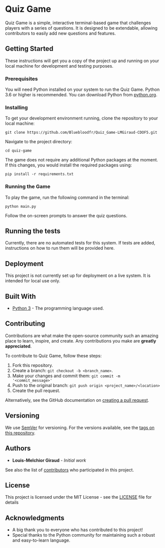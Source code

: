 # Quiz Game

Quiz Game is a simple, interactive terminal-based game that challenges players with a series of questions. It is designed to be extendable, allowing contributors to easily add new questions and features.

## Getting Started

These instructions will get you a copy of the project up and running on your local machine for development and testing purposes.

### Prerequisites

You will need Python installed on your system to run the Quiz Game. Python 3.6 or higher is recommended. You can download Python from [python.org](https://www.python.org/downloads/).

### Installing

To get your development environment running, clone the repository to your local machine:

```
git clone https://github.com/Bluebloodfr/Quiz_Game-LMGiraud-CDOF5.git
```


Navigate to the project directory:

```
cd quiz-game
```


The game does not require any additional Python packages at the moment. If this changes, you would install the required packages using:

```
pip install -r requirements.txt
```


### Running the Game

To play the game, run the following command in the terminal:

```
python main.py
```


Follow the on-screen prompts to answer the quiz questions.

## Running the tests

Currently, there are no automated tests for this system. If tests are added, instructions on how to run them will be provided here.

## Deployment

This project is not currently set up for deployment on a live system. It is intended for local use only.

## Built With

* [Python 3](https://www.python.org/) - The programming language used.

## Contributing

Contributions are what make the open-source community such an amazing place to learn, inspire, and create. Any contributions you make are **greatly appreciated**.

To contribute to Quiz Game, follow these steps:

1. Fork this repository.
2. Create a branch: `git checkout -b <branch_name>`.
3. Make your changes and commit them: `git commit -m '<commit_message>'`
4. Push to the original branch: `git push origin <project_name>/<location>`
5. Create the pull request.

Alternatively, see the GitHub documentation on [creating a pull request](https://help.github.com/articles/creating-a-pull-request/).

## Versioning

We use [SemVer](http://semver.org/) for versioning. For the versions available, see the [tags on this repository](https://github.com/Bluebloodfr/Quiz_Game_LMGiraud_CDOF5/tags).

## Authors

* **Louis-Melchior Giraud** - *Initial work*

See also the list of [contributors](https://github.com/Bluebloodfr/Quiz_Game_LMGiraud_CDOF5/contributors) who participated in this project.

## License

This project is licensed under the MIT License - see the [LICENSE](LICENSE) file for details

## Acknowledgments

* A big thank you to everyone who has contributed to this project!
* Special thanks to the Python community for maintaining such a robust and easy-to-learn language.
